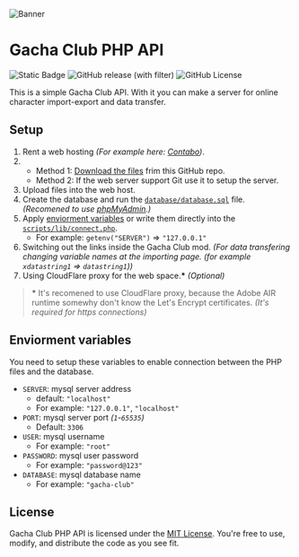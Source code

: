 ![Banner](https://lunime.com/gachaclub/webbanner.jpg)

# Gacha Club PHP API

![Static Badge](https://img.shields.io/badge/language-php-purple) ![GitHub release (with filter)](https://img.shields.io/github/v/release/FemLolStudio/gacha-club-php-api) ![GitHub License](https://img.shields.io/github/license/FemLolStudio/gacha-club-php-api)


This is a simple Gacha Club API. With it you can make a server for online character import-export and data transfer.

## Setup

1. Rent a web hosting *(For example here: [Contabo](https://contabo.com/en/web-hosting/))*.
2. 
    - Method 1: [Download the files](https://github.com/FemLol2003/gacha-club-php-api/releases) frim this GitHub repo.
    - Method 2: If the web server support Git use it to setup the server.
3. Upload files into the web host.
4. Create the database and run the [`database/database.sql`](database/database.sql) file. *(Recomened to use [phpMyAdmin](https://www.phpmyadmin.net/).)*
5. Apply [enviorment variables](#enviorment-variables) or write them directly into the [`scripts/lib/connect.php`](scripts/lib/connect.php).
    - For example: `getenv("SERVER")` => `"127.0.0.1"`
6. Switching out the links inside the Gacha Club mod. *(For data transfering changing variable names at the importing page. (for example `xdatastring1` => `datastring1`))*
7. Using CloudFlare proxy for the web space.**\*** *(Optional)*

> **\*** It's recomened to use CloudFlare proxy, because the Adobe AIR runtime somewhy don't know the Let's Encrypt certificates. *(It's required for https connections)*

## Enviorment variables

You need to setup these variables to enable connection between the PHP files and the database.

* `SERVER`: mysql server address
    - default: `"localhost"`
    - For example: `"127.0.0.1"`, `"localhost"`
* `PORT`: mysql server port *(`1`-`65535`)*
    - Default: `3306`
* `USER`: mysql username
    - For example: `"root"`
* `PASSWORD`: mysql user password
    - For example: `"password@123"`
* `DATABASE`: mysql database name
    - For example: `"gacha-club"`

## License

Gacha Club PHP API is licensed under the [MIT License](LICENSE.txt). You're free to use, modify, and distribute the code as you see fit.

